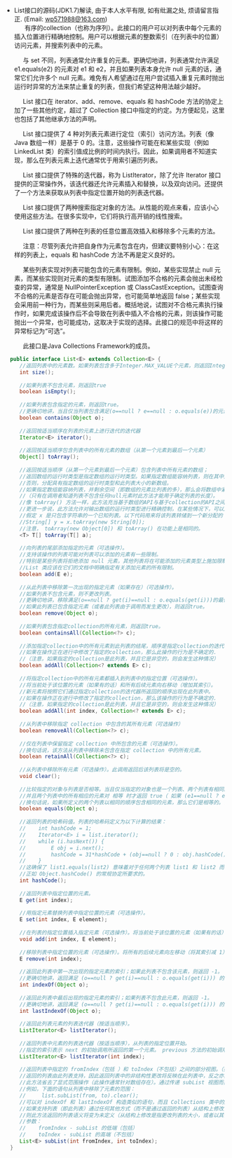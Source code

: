 * List接口的源码(JDK1.7)解读, 由于本人水平有限, 如有纰漏之处, 烦请留言指正. (Email: wp571988@163.com)   
  &nbsp; &nbsp;&nbsp; 有序的collection（也称为序列）。此接口的用户可以对列表中每个元素的插入位置进行精确地控制。用户可以根据元素的整数索引（在列表中的位置）访问元素，并搜索列表中的元素。
  
  &nbsp; &nbsp;&nbsp; 与 set 不同，列表通常允许重复的元素。更确切地讲，列表通常允许满足 e1.equals(e2) 的元素对 e1 和 e2，并且如果列表本身允许 null 元素的话，通常它们允许多个 null 元素。难免有人希望通过在用户尝试插入重复元素时抛出运行时异常的方法来禁止重复的列表，但我们希望这种用法越少越好。
  
  &nbsp; &nbsp;&nbsp; List 接口在 iterator、add、remove、equals 和 hashCode 方法的协定上加了一些其他约定，超过了 Collection 接口中指定的约定。为方便起见，这里也包括了其他继承方法的声明。

  &nbsp; &nbsp;&nbsp; List 接口提供了 4 种对列表元素进行定位（索引）访问方法。列表（像 Java 数组一样）是基于 0 的。注意，这些操作可能在和某些实现（例如 LinkedList 类）的索引值成比例的时间内执行。因此，如果调用者不知道实现，那么在列表元素上迭代通常优于用索引遍历列表。

  &nbsp; &nbsp;&nbsp; List 接口提供了特殊的迭代器，称为 ListIterator，除了允许 Iterator 接口提供的正常操作外，该迭代器还允许元素插入和替换，以及双向访问。还提供了一个方法来获取从列表中指定位置开始的列表迭代器。

  &nbsp; &nbsp;&nbsp; List 接口提供了两种搜索指定对象的方法。从性能的观点来看，应该小心使用这些方法。在很多实现中，它们将执行高开销的线性搜索。

  &nbsp; &nbsp;&nbsp; List 接口提供了两种在列表的任意位置高效插入和移除多个元素的方法。

  &nbsp; &nbsp;&nbsp; 注意：尽管列表允许把自身作为元素包含在内，但建议要特别小心：在这样的列表上，equals 和 hashCode 方法不再是定义良好的。

  &nbsp; &nbsp;&nbsp; 某些列表实现对列表可能包含的元素有限制。例如，某些实现禁止 null 元素，而某些实现则对元素的类型有限制。试图添加不合格的元素会抛出未经检查的异常，通常是 NullPointerException 或 ClassCastException。试图查询不合格的元素是否存在可能会抛出异常，也可能简单地返回 false；某些实现会采用前一种行为，而某些则采用后者。概括地说，试图对不合格元素执行操作时，如果完成该操作后不会导致在列表中插入不合格的元素，则该操作可能抛出一个异常，也可能成功，这取决于实现的选择。此接口的规范中将这样的异常标记为“可选”。

  &nbsp; &nbsp;&nbsp; 此接口是Java Collections Framework的成员。
 
```java
  public interface List<E> extends Collection<E> {
     //返回列表中的元素数。如果列表包含多于Integer.MAX_VALUE个元素，则返回Integer.MAX_VALUE
     int size();
     
     //如果列表不包含元素，则返回true
     boolean isEmpty();
     
     //如果列表包含指定的元素，则返回true。
     //更确切地讲，当且仅当列表包含满足(o==null ? e==null : o.equals(e))的元素e时才返回true
     boolean contains(Object o);
     
     //返回按适当顺序在列表的元素上进行迭代的迭代器
     Iterator<E> iterator();
     
     //返回按适当顺序包含列表中的所有元素的数组（从第一个元素到最后一个元素）
     Object[] toArray();
     
     //返回按适当顺序（从第一个元素到最后一个元素）包含列表中所有元素的数组；
     //返回数组的运行时类型是指定数组的运行时类型。如果指定数组能容纳列表，则在其中返回该列表。
     //否则，分配具有指定数组的运行时类型和此列表大小的新数组。
     //如果指定数组能容纳列表，并剩余空间（即数组的元素比列表的多），那么会将数组中紧随列表尾部的元素设置为null。
     //（只有在调用者知道列表不包含任何null元素时此方法才能用于确定列表的长度）。
     //像 toArray() 方法一样，此方法充当基于数组的API与基于collection的API之间的桥梁。
     //更进一步说，此方法允许对输出数组的运行时类型进行精确控制，在某些情况下，可以用来节省分配开销。
     //假定 x 是只包含字符串的一个已知列表。以下代码用来将该列表转储到一个新分配的 String 数组：
     //String[] y = x.toArray(new String[0]);
     //注意， toArray(new Object[0]) 和 toArray() 在功能上是相同的。
     <T> T[] toArray(T[] a);
    
     //向列表的尾部添加指定的元素（可选操作）。
     //支持该操作的列表可能对列表可以添加的元素有一些限制。
     //特别是某些列表将拒绝添加 null 元素，其他列表将在可能添加的元素类型上施加限制。
     //List 类应该在它们的文档中明确指定有关添加元素的所有限制。
     boolean add(E e);
     
     //从此列表中移除第一次出现的指定元素（如果存在）（可选操作）。
     //如果列表不包含元素，则不更改列表。
     //更确切地讲，移除满足(o==null ? get(i)==null : o.equals(get(i)))的最低索引i的元素（如果存在这样的元素）。
     //如果此列表已包含指定元素（或者此列表由于调用而发生更改），则返回true。
     boolean remove(Object o);
     
     //如果列表包含指定collection的所有元素，则返回true。
     boolean containsAll(Collection<?> c);
     
     //添加指定collection中的所有元素到此列表的结尾，顺序是指定collection的迭代器返回这些元素的顺序（可选操作）。
     //如果在操作正在进行中修改了指定的collection，那么此操作的行为是不确定的.
     //（注意，如果指定的collection是此列表，并且它是非空的，则会发生这种情况）
     boolean addAll(Collection<? extends E> c);
     
     //将指定collection中的所有元素都插入到列表中的指定位置（可选操作）。
     //将当前处于该位置的元素（如果有的话）和所有后续元素向右移动（增加其索引）。
     //新元素将按照它们通过指定collection的迭代器所返回的顺序出现在此列表中。
     //如果在操作正在进行中修改了指定的collection，那么该操作的行为是不确定的.
     //（注意，如果指定的collection是此列表，并且它是非空的，则会发生这种情况）
     boolean addAll(int index, Collection<? extends E> c);
     
     //从列表中移除指定 collection 中包含的其所有元素（可选操作）
     boolean removeAll(Collection<?> c);
     
     //仅在列表中保留指定 collection 中所包含的元素（可选操作）。
     //换句话说，该方法从列表中移除未包含在指定 collection 中的所有元素。
     boolean retainAll(Collection<?> c);
     
     //从列表中移除所有元素（可选操作）。此调用返回后该列表将是空的。
     void clear();
     
     //比较指定的对象与列表是否相等。当且仅当指定的对象也是一个列表、两个列表有相同的大小，
     //并且两个列表中的所有相应的元素对 相等 时才返回 true（ 如果 (e1==null ? e2==null :e1.equals(e2))，则两个元素 e1 和 e2 是 相等 的）   
     //换句话说，如果所定义的两个列表以相同的顺序包含相同的元素，那么它们是相等的。该定义确保了 equals 方法在 List 接口的不同实现间正常工作。
     boolean equals(Object o);
     
     //返回列表的哈希码值。列表的哈希码定义为以下计算的结果：
     //    int hashCode = 1;
     //    Iterator<E> i = list.iterator();
     //    while (i.hasNext()) {
     //        E obj = i.next();
     //        hashCode = 31*hashCode + (obj==null ? 0 : obj.hashCode());
     //    }
     //这确保了 list1.equals(list2) 意味着对于任何两个列表 list1 和 list2 而言，可实现 list1.hashCode()==list2.hashCode()，
     //正如 Object.hashCode() 的常规协定所要求的。
     int hashCode();
     
     //返回列表中指定位置的元素。
     E get(int index);
     
     //用指定元素替换列表中指定位置的元素（可选操作）。
     E set(int index, E element);
     
     //在列表的指定位置插入指定元素（可选操作）。将当前处于该位置的元素（如果有的话）和所有后续元素向右移动（在其索引中加 1）。
     void add(int index, E element);
     
     //移除列表中指定位置的元素（可选操作）。将所有的后续元素向左移动（将其索引减 1）。返回从列表中移除的元素。
     E remove(int index);
     
     //返回此列表中第一次出现的指定元素的索引；如果此列表不包含该元素，则返回 -1。
     //更确切地讲，返回满足 (o==null ? get(i)==null : o.equals(get(i))) 的最低索引 i；如果没有这样的索引，则返回 -1。
     int indexOf(Object o);
     
     //返回此列表中最后出现的指定元素的索引；如果列表不包含此元素，则返回 -1。
     //更确切地讲，返回满足 (o==null ? get(i)==null : o.equals(get(i))) 的最高索引 i；如果没有这样的索引，则返回 -1。
     int lastIndexOf(Object o);
     
     //返回此列表元素的列表迭代器（按适当顺序）。
     ListIterator<E> listIterator();
     
     //返回列表中元素的列表迭代器（按适当顺序），从列表的指定位置开始。
     //指定的索引表示 next 的初始调用所返回的第一个元素。 previous 方法的初始调用将返回索引比指定索引少 1 的元素。
     ListIterator<E> listIterator(int index);
     
     //返回列表中指定的 fromIndex（包括 ）和 toIndex（不包括）之间的部分视图。（如果 fromIndex 和 toIndex 相等，则返回的列表为空）。
     //返回的列表由此列表支持，因此返回列表中的非结构性更改将反映在此列表中，反之亦然。返回的列表支持此列表支持的所有可选列表操作。
     //此方法省去了显式范围操作（此操作通常针对数组存在）。通过传递 subList 视图而非整个列表，期望列表的任何操作可用作范围操作。
     //例如，下面的语句从列表中移除了元素的范围：
     //     list.subList(from, to).clear();
     //可以对 indexOf 和 lastIndexOf 构造类似的语句，而且 Collections 类中的所有算法都可以应用于 subList。
     //如果支持列表（即此列表）通过任何其他方式（而不是通过返回的列表）从结构上修改，
     //则此方法返回的列表语义将变为未定义（从结构上修改是指更改列表的大小，或者以其他方式打乱列表，使正在进行的迭代产生错误的结果）。
     //参数：
     //    fromIndex - subList 的低端（包括）
     //    toIndex - subList 的高端（不包括）
     List<E> subList(int fromIndex, int toIndex);
  }
```
